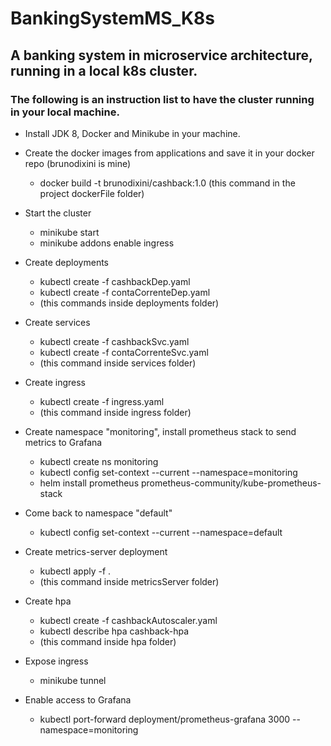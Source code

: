 # BankingSystemMS_K8s

## A banking system in microservice architecture, running in a local k8s cluster.

### The following is an instruction list to have the cluster running in your local machine.

- Install JDK 8, Docker and Minikube in your machine.

- Create the docker images from applications and save it in your docker repo (brunodixini is mine)
  - docker build -t brunodixini/cashback:1.0
    (this command in the project dockerFile folder)

- Start the cluster
  - minikube start
  - minikube addons enable ingress

- Create deployments
  - kubectl create -f cashbackDep.yaml
  - kubectl create -f contaCorrenteDep.yaml
  - (this commands inside deployments folder)

- Create services
  - kubectl create -f cashbackSvc.yaml
  - kubectl create -f contaCorrenteSvc.yaml
  - (this command inside services folder)

- Create ingress
  - kubectl create -f ingress.yaml
  - (this command inside ingress folder)

- Create namespace "monitoring", install prometheus stack to send metrics to Grafana
  - kubectl create ns monitoring
  - kubectl config set-context --current --namespace=monitoring
  - helm install prometheus prometheus-community/kube-prometheus-stack

- Come back to namespace "default"
  - kubectl config set-context --current --namespace=default

- Create metrics-server deployment
  - kubectl apply -f .
  - (this command inside metricsServer folder)

- Create hpa
  - kubectl create -f cashbackAutoscaler.yaml
  - kubectl describe hpa cashback-hpa
  - (this command inside hpa folder)

- Expose ingress
  - minikube tunnel

- Enable access to Grafana
  - kubectl port-forward deployment/prometheus-grafana 3000 --namespace=monitoring